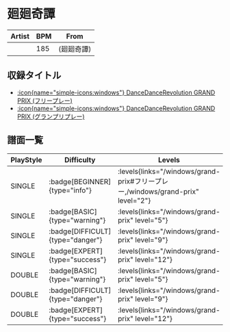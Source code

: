 # 廻廻奇譚

|Artist|BPM|From|
|------|---|----|
||185|(廻廻奇譚)|

## 収録タイトル

- [:icon{name="simple-icons:windows"} DanceDanceRevolution GRAND PRIX (フリープレー)](/windows/grand-prix#フリープレー)
- [:icon{name="simple-icons:windows"} DanceDanceRevolution GRAND PRIX (グランプリプレー)](/windows/grand-prix)

## 譜面一覧

|PlayStyle|Difficulty|Levels|Notes|Movie|
|---------|----------|------|-----|-----|
|SINGLE| :badge[BEGINNER]{type="info"}| :levels{links="/windows/grand-prix#フリープレー,/windows/grand-prix" level="2"}|61/0||
|SINGLE| :badge[BASIC]{type="warning"}| :levels{links="/windows/grand-prix" level="5"}|134/3||
|SINGLE| :badge[DIFFICULT]{type="danger"}| :levels{links="/windows/grand-prix" level="9"}|271/4||
|SINGLE| :badge[EXPERT]{type="success"}| :levels{links="/windows/grand-prix" level="12"}|375/10||
|DOUBLE| :badge[BASIC]{type="warning"}| :levels{links="/windows/grand-prix" level="5"}|131/3||
|DOUBLE| :badge[DIFFICULT]{type="danger"}| :levels{links="/windows/grand-prix" level="9"}|264/4||
|DOUBLE| :badge[EXPERT]{type="success"}| :levels{links="/windows/grand-prix" level="12"}|373/10||
